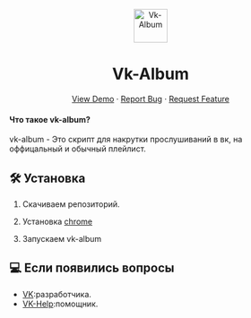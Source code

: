 <p align="center">
  <a href="https://github.com/INSIDE-EDITS/vk-album">
    <img alt="Vk-Album" src="./src/images/mdg.png" width="60" />
  </a>
</p>
<h1 align="center">
  Vk-Album
</h1>

<p align="center">
    <a href="https://rahuldkjain.github.io/gh-profile-readme-generator" target="blank">View Demo</a>
    ·
    <a href="https://github.com/rahuldkjain/github-profile-readme-generator/issues/new/choose">Report Bug</a>
    ·
    <a href="https://github.com/rahuldkjain/github-profile-readme-generator/issues/new/choose">Request Feature</a>
</p>

#### Что такое vk-album?

vk-album - Это скрипт для накрутки прослушиваний в вк, на оффицальный и обычный плейлист.

## 🛠️ Установка

1. Скачиваем репозиторий.

2. Установка [chrome](https://www.google.ru/chrome/)

3. Запускаем vk-album

## 💻 Если появились вопросы
- [VK](https://vk.com/bcemi_3abbltbli):разработчика.
- [VK-Help](https://vk.com/reichedits):помощник.
